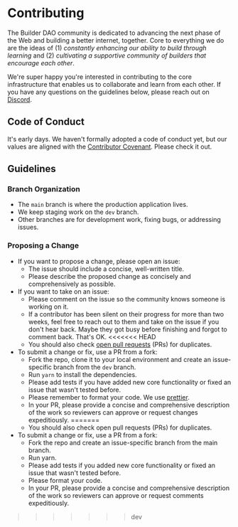 # Contributing

The Builder DAO community is dedicated to advancing the next phase of the Web and building a better internet, together. Core to everything we do are the ideas of (1) _constantly enhancing our ability to build through learning_ and (2) _cultivating a supportive community of builders that encourage each other_.

We're super happy you're interested in contributing to the core infrastructure that enables us to collaborate and learn from each other. If you have any questions on the guidelines below, please reach out on [Discord](http://discord.gg/r4vNRUTXY9).

## Code of Conduct

It's early days. We haven't formally adopted a code of conduct yet, but our values are aligned with the [Contributor Covenant](https://www.contributor-covenant.org/). Please check it out.

## Guidelines

### Branch Organization

- The `main` branch is where the production application lives.
- We keep staging work on the `dev` branch.
- Other branches are for development work, fixing bugs, or addressing issues.

### Proposing a Change

- If you want to propose a change, please open an issue:
  - The issue should include a concise, well-written title.
  - Please describe the proposed change as concisely and comprehensively as possible.
- If you want to take on an issue:
  - Please comment on the issue so the community knows someone is working on it.
  - If a contributor has been silent on their progress for more than two weeks, feel free to reach out to them and take on the issue if you don't hear back. Maybe they got busy before finishing and forgot to comment back. That's OK.
<<<<<<< HEAD
  - You should also check [open pull requests](https://github.com/TheBuilderDAO/kafe/pulls?q=is%3Apr+is%3Aopen+) (PRs) for duplicates.
- To submit a change or fix, use a PR from a fork:
  - Fork the repo, clone it to your local environment and create an issue-specific branch from the `dev` branch.
  - Run `yarn` to install the dependencies.
  - Please add tests if you have added new core functionality or fixed an issue that wasn't tested before.
  - Please remember to format your code. We use [prettier](https://prettier.io/).
  - In your PR, please provide a concise and comprehensive description of the work so reviewers can approve or request changes expeditiously.
=======
  - You should also check open pull requests (PRs) for duplicates.
- To submit a change or fix, use a PR from a fork:
  - Fork the repo and create an issue-specific branch from the main branch.
  - Run yarn.
  - Please add tests if you added new core functionality or fixed an issue that wasn't tested before.
  - Please format your code.
  - In your PR, please provide a concise and comprehensive description of the work so reviewers can approve or request comments expeditiously.
>>>>>>> dev
